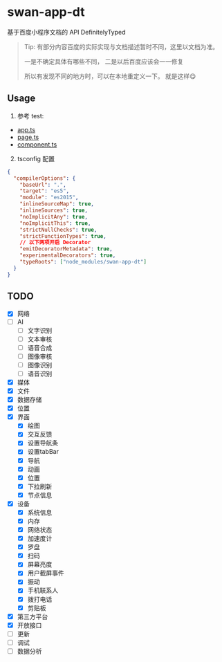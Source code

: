 # swan-app-dt

基于百度小程序文档的 API DefinitelyTyped

> Tip:
> 有部分内容百度的实际实现与文档描述暂时不同，这里以文档为准。
>
> 一是不确定具体有哪些不同，
> 二是以后百度应该会一一修复
>
> 所以有发现不同的地方时，可以在本地重定义一下。
> 就是这样😋

## Usage

1. 参考 test:

* [app.ts](https://github.com/moesuiga/swan-app-dt/blob/master/test/app.ts)
* [page.ts](https://github.com/moesuiga/swan-app-dt/blob/master/test/pages/index/index.ts)
* [component.ts](https://github.com/moesuiga/swan-app-dt/blob/master/test/components/com-test/com-test.ts)

2. tsconfig 配置

```json
{
  "compilerOptions": {
    "baseUrl": ".",
    "target": "es5",
    "module": "es2015",
    "inlineSourceMap": true,
    "inlineSources": true,
    "noImplicitAny": true,
    "noImplicitThis": true,
    "strictNullChecks": true,
    "strictFunctionTypes": true,
    // 以下两项开启 Decorator
    "emitDecoratorMetadata": true,
    "experimentalDecorators": true,
    "typeRoots": ["node_modules/swan-app-dt"]
  }
}
```

## TODO

- [x] 网络
- [ ] AI
  + [ ] 文字识别
  + [ ] 文本审核
  + [ ] 语音合成
  + [ ] 图像审核
  + [ ] 图像识别
  + [ ] 语音识别
- [x] 媒体
- [x] 文件
- [x] 数据存储
- [x] 位置
- [x] 界面
  + [x] 绘图
  + [x] 交互反馈
  + [x] 设置导航条
  + [x] 设置tabBar
  + [x] 导航
  + [x] 动画
  + [x] 位置
  + [x] 下拉刷新
  + [x] 节点信息
- [x] 设备
  + [x] 系统信息
  + [x] 内存
  + [x] 网络状态
  + [x] 加速度计
  + [x] 罗盘
  + [x] 扫码
  + [x] 屏幕亮度
  + [x] 用户截屏事件
  + [x] 振动
  + [x] 手机联系人
  + [x] 拨打电话
  + [x] 剪贴板
- [x] 第三方平台
- [x] 开放接口
- [ ] 更新
- [ ] 调试
- [ ] 数据分析
